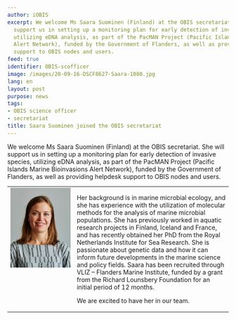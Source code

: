 ```yaml
---
author: iOBIS
excerpt: We welcome Ms Saara Suominen (Finland) at the OBIS secretariat. She will
  support us in setting up a monitoring plan for early detection of invasive species,
  utilizing eDNA analysis, as part of the PacMAN Project (Pacific Islands Marine Bioinvasions
  Alert Network), funded by the Government of Flanders, as well as providing helpdesk
  support to OBIS nodes and users.
feed: true
identifier: OBIS-scofficer
image: /images/20-09-16-DSCF8627-Saara-1080.jpg
lang: en
layout: post
purpose: news
tags:
- OBIS science officer
- secretariat
title: Saara Suominen joined the OBIS secretariat
---
```


We welcome Ms Saara Suominen (Finland) at the OBIS secretariat. She will support us in setting up a monitoring plan for early detection of invasive species, utilizing eDNA analysis, as part of the PacMAN Project (Pacific Islands Marine Bioinvasions Alert Network), funded by the Government of Flanders, as well as providing helpdesk support to OBIS nodes and users.

<table>
<tr>
<td valign="top" width="30%"><img src="/images/20-09-16-DSCF8627-Saara-1080.jpg" width="300px"></td>
<td valign="top" width="70%"><p>Her background is in marine microbial ecology, and she has experience with the utilization of molecular methods for the analysis of marine microbial populations. She has previously worked in aquatic research projects in Finland, Iceland and France, and has recently obtained her PhD from the Royal Netherlands Institute for Sea Research. She is passionate about genetic data and how it can inform future developments in the marine science and policy fields. Saara has been recruited through VLIZ – Flanders Marine Institute, funded by a grant from the Richard Lounsbery Foundation for an initial period of 12 months.</p>
 
<p>We are excited to have her in our team.</p></td>
</tr>
</table>
